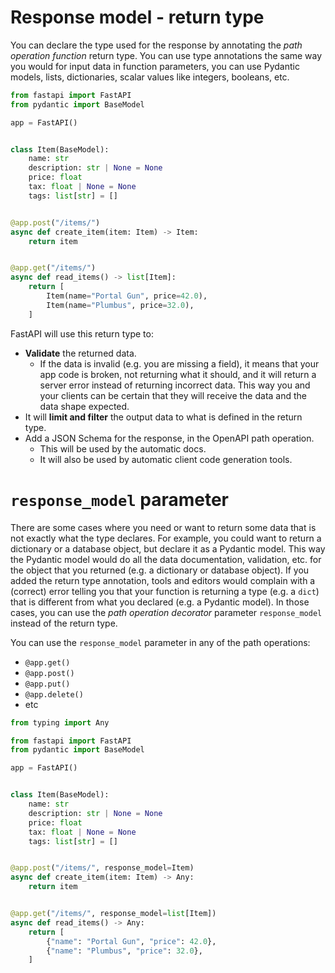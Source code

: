 # Response model - return type

You can declare the type used for the response by annotating the _path operation
function_ return type. You can use type annotations the same way you would for input
data in function parameters, you can use Pydantic models, lists, dictionaries, scalar
values like integers, booleans, etc.

```python
from fastapi import FastAPI
from pydantic import BaseModel

app = FastAPI()


class Item(BaseModel):
    name: str
    description: str | None = None
    price: float
    tax: float | None = None
    tags: list[str] = []


@app.post("/items/")
async def create_item(item: Item) -> Item:
    return item


@app.get("/items/")
async def read_items() -> list[Item]:
    return [
        Item(name="Portal Gun", price=42.0),
        Item(name="Plumbus", price=32.0),
    ]
```

FastAPI will use this return type to:

* __Validate__ the returned data.
  * If the data is invalid (e.g. you are missing a field), it means that your app code
  is broken, not returning what it should, and it will return a server error instead of
  returning incorrect data. This way you and your clients can be certain that they will
  receive the data and the data shape expected.
* It will __limit and filter__ the output data to what is defined in the return type.
* Add a JSON Schema for the response, in the OpenAPI path operation.
  * This will be used by the automatic docs.
  * It will also be used by automatic client code generation tools.

# `response_model` parameter

There are some cases where you need or want to return some data that is not exactly what
the type declares. For example, you could want to return a dictionary or a database
object, but declare it as a Pydantic model. This way the Pydantic model would do all the
data documentation, validation, etc. for the object that you returned (e.g. a dictionary
or database object). If you added the return type annotation, tools and editors would
complain with a (correct) error telling you that your function is returning a type (e.g.
a `dict`) that is different from what you declared (e.g. a Pydantic model). In those
cases, you can use the _path operation decorator_ parameter `response_model` instead of
the return type.

You can use the `response_model` parameter in any of the path operations:

* `@app.get()`
* `@app.post()`
* `@app.put()`
* `@app.delete()`
* etc

```python
from typing import Any

from fastapi import FastAPI
from pydantic import BaseModel

app = FastAPI()


class Item(BaseModel):
    name: str
    description: str | None = None
    price: float
    tax: float | None = None
    tags: list[str] = []


@app.post("/items/", response_model=Item)
async def create_item(item: Item) -> Any:
    return item


@app.get("/items/", response_model=list[Item])
async def read_items() -> Any:
    return [
        {"name": "Portal Gun", "price": 42.0},
        {"name": "Plumbus", "price": 32.0},
    ]
```
